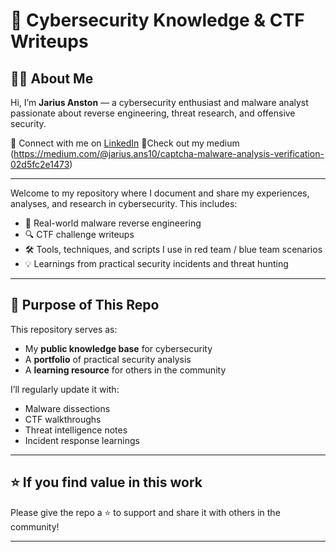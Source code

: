# 🧠 Cybersecurity Knowledge & CTF Writeups

## 🙋‍♂️ About Me

Hi, I’m **Jarius Anston** — a cybersecurity enthusiast and malware analyst passionate about reverse engineering, threat research, and offensive security.

🔗 Connect with me on [LinkedIn](https://www.linkedin.com/in/jarius-anston-269907187)
🔗Check out my medium (https://medium.com/@jarius.ans10/captcha-malware-analysis-verification-02d5fc2e1473)

---

Welcome to my repository where I document and share my experiences, analyses, and research in cybersecurity. This includes:

- 🎯 Real-world malware reverse engineering
- 🔍 CTF challenge writeups
- 🛠 Tools, techniques, and scripts I use in red team / blue team scenarios
- 💡 Learnings from practical security incidents and threat hunting

---


## 🧭 Purpose of This Repo

This repository serves as:

- My **public knowledge base** for cybersecurity
- A **portfolio** of practical security analysis
- A **learning resource** for others in the community

I’ll regularly update it with:
- Malware dissections
- CTF walkthroughs
- Threat intelligence notes
- Incident response learnings

---

## ⭐ If you find value in this work

Please give the repo a ⭐ to support and share it with others in the community!

---

